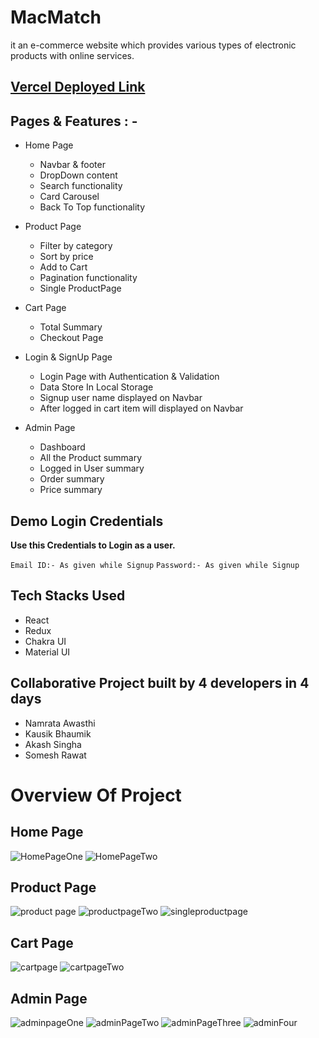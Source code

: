 <h1>MacMatch</h1>
it an e-commerce website which provides various types of electronic products with online services.

## [Vercel Deployed Link](https://murky-pan-2202.vercel.app/)

## Pages & Features : -
- Home Page

  - Navbar & footer
  - DropDown content
  - Search functionality
  - Card Carousel
  - Back To Top functionality

- Product Page

  - Filter by category
  - Sort by price
  - Add to Cart
  - Pagination functionality
  - Single ProductPage

- Cart Page

  - Total Summary
  - Checkout Page
 
- Login & SignUp Page

  - Login Page with Authentication & Validation
  - Data Store In Local Storage
  - Signup user name displayed on Navbar
  - After logged in cart item will displayed on Navbar
  
  
 - Admin Page
  
   - Dashboard
   - All the Product summary
   - Logged in User summary
   - Order summary 
   - Price summary
  
  
  ## Demo Login Credentials

**Use this Credentials to Login as a user.**

 `Email ID:- As given while Signup`
 `Password:- As given while Signup`
 
  
## Tech Stacks Used

- React
- Redux
- Chakra UI
- Material UI 


## Collaborative Project built by 4 developers in 4 days 

 * Namrata Awasthi
 * Kausik Bhaumik
 * Akash Singha
 * Somesh Rawat

# Overview Of Project

## Home Page
 ![HomePageOne](https://user-images.githubusercontent.com/112812835/221432362-7a9776e1-1b0e-48c2-876f-af43ebb77be3.png)
 ![HomePageTwo](https://user-images.githubusercontent.com/112812835/221432376-8d06b0d7-145f-44b6-8b3a-cfc37c72d417.png)

## Product Page
![product page](https://user-images.githubusercontent.com/112812835/221433522-ff077ed6-527d-44d1-b754-9bcbaf5fe622.png)
![productpageTwo](https://user-images.githubusercontent.com/112812835/221433587-683f9253-5fa1-40be-aa40-7dbb2b5a0727.png)
![singleproductpage](https://user-images.githubusercontent.com/112812835/221433606-77abfe50-68b7-49c6-aaac-958c9729db6f.png)

## Cart Page
![cartpage](https://user-images.githubusercontent.com/112812835/221433764-29c8bf26-638a-44f3-b4db-c2a3e0d22ad4.png)
![cartpageTwo](https://user-images.githubusercontent.com/112812835/221433972-1f0be9d3-1f0f-4d63-9370-2b5b1fa15f4b.png)

## Admin Page
![adminpageOne](https://user-images.githubusercontent.com/112812835/221434270-271f5d25-b2c3-4584-9d51-0fa77bb4e146.png)
![adminPageTwo](https://user-images.githubusercontent.com/112812835/221434353-9f34b0b7-7c43-4e9b-beef-155de9abbf06.png)
![adminPageThree](https://user-images.githubusercontent.com/112812835/221434496-09396c71-183e-4fca-bc6a-c2562fd7c96c.png)
![adminFour](https://user-images.githubusercontent.com/112812835/221434617-e6cee0b4-5ba7-46ab-9d49-d893e5ff11b0.png)


